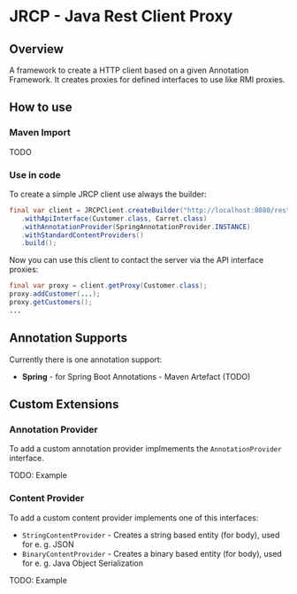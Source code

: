 # JRCP - Java Rest Client Proxy

## Overview

A framework to create a HTTP client based on a given Annotation Framework. It creates proxies for defined interfaces to use like RMI proxies.

## How to use

### Maven Import

TODO

### Use in code

To create a simple JRCP client use always the builder:

```Java
final var client = JRCPClient.createBuilder("http://localhost:8080/rest/api")
   .withApiInterface(Customer.class, Carret.class)
   .withAnnotationProvider(SpringAnnotationProvider.INSTANCE)
   .withStandardContentProviders()
   .build();
```

Now you can use this client to contact the server via the API interface proxies:

```Java
final var proxy = client.getProxy(Customer.class);
proxy.addCustomer(...);
proxy.getCustomers();
...
```

## Annotation Supports

Currently there is one annotation support:
* **Spring** - for Spring Boot Annotations - Maven Artefact (TODO)

## Custom Extensions

### Annotation Provider

To add a custom annotation provider implmements the `AnnotationProvider` interface.

TODO: Example

### Content Provider

To add a custom content provider implements one of this interfaces:
* `StringContentProvider` - Creates a string based entity (for body), used for e. g. JSON
* `BinaryContentProvider` - Creates a binary based entity (for body), used for e. g. Java Object Serialization

TODO: Example
